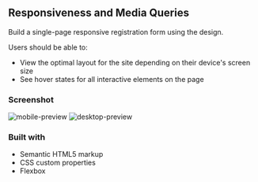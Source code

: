 ## Responsiveness and Media Queries

Build a single-page responsive registration form using the design.

Users should be able to:

- View the optimal layout for the site depending on their device's screen size
- See hover states for all interactive elements on the page

### Screenshot

![mobile-preview](./resources/screenshot/intro-form-mobile-preview.png)
![desktop-preview](./resources/screenshot/intro-form-desktop.png)


### Built with

- Semantic HTML5 markup
- CSS custom properties
- Flexbox

